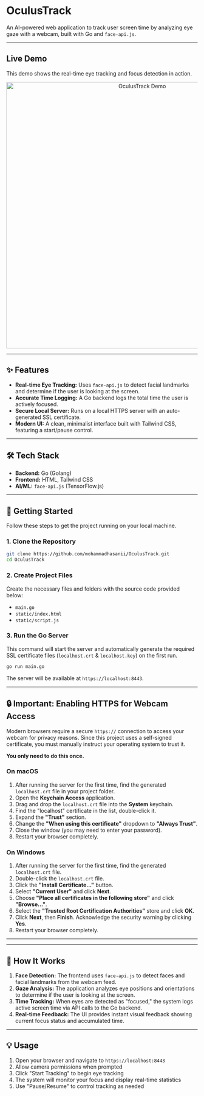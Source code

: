 # OculusTrack 
An AI-powered web application to track user screen time by analyzing eye gaze with a webcam, built with Go and `face-api.js`.

---

## Live Demo
This demo shows the real-time eye tracking and focus detection in action.

<p align="center">
  <img src="https://raw.githubusercontent.com/mohammadhasanii/OculusTrack/master/demo.gif" alt="OculusTrack Demo" width="700">
</p>

---

## ✨ Features
* **Real-time Eye Tracking:** Uses `face-api.js` to detect facial landmarks and determine if the user is looking at the screen.
* **Accurate Time Logging:** A Go backend logs the total time the user is actively focused.
* **Secure Local Server:** Runs on a local HTTPS server with an auto-generated SSL certificate.
* **Modern UI:** A clean, minimalist interface built with Tailwind CSS, featuring a start/pause control.

---

## 🛠️ Tech Stack
* **Backend:** Go (Golang)
* **Frontend:** HTML, Tailwind CSS
* **AI/ML:** `face-api.js` (TensorFlow.js)

---

## 🚀 Getting Started
Follow these steps to get the project running on your local machine.

### 1. Clone the Repository
```bash
git clone https://github.com/mohammadhasanii/OculusTrack.git
cd OculusTrack
```

### 2. Create Project Files
Create the necessary files and folders with the source code provided below:
- `main.go`
- `static/index.html`
- `static/script.js`

### 3. Run the Go Server
This command will start the server and automatically generate the required SSL certificate files (`localhost.crt` & `localhost.key`) on the first run.

```bash
go run main.go
```

The server will be available at `https://localhost:8443`.

---

## 🔒 Important: Enabling HTTPS for Webcam Access
Modern browsers require a secure `https://` connection to access your webcam for privacy reasons. Since this project uses a self-signed certificate, you must manually instruct your operating system to trust it.

**You only need to do this once.**

### On macOS
1. After running the server for the first time, find the generated `localhost.crt` file in your project folder.
2. Open the **Keychain Access** application.
3. Drag and drop the `localhost.crt` file into the **System** keychain.
4. Find the "localhost" certificate in the list, double-click it.
5. Expand the **"Trust"** section.
6. Change the **"When using this certificate"** dropdown to **"Always Trust"**.
7. Close the window (you may need to enter your password).
8. Restart your browser completely.

### On Windows
1. After running the server for the first time, find the generated `localhost.crt` file.
2. Double-click the `localhost.crt` file.
3. Click the **"Install Certificate..."** button.
4. Select **"Current User"** and click **Next**.
5. Choose **"Place all certificates in the following store"** and click **"Browse..."**.
6. Select the **"Trusted Root Certification Authorities"** store and click **OK**.
7. Click **Next**, then **Finish**. Acknowledge the security warning by clicking **Yes**.
8. Restart your browser completely.

---


---

## 🧠 How It Works
1. **Face Detection:** The frontend uses `face-api.js` to detect faces and facial landmarks from the webcam feed.
2. **Gaze Analysis:** The application analyzes eye positions and orientations to determine if the user is looking at the screen.
3. **Time Tracking:** When eyes are detected as "focused," the system logs active screen time via API calls to the Go backend.
4. **Real-time Feedback:** The UI provides instant visual feedback showing current focus status and accumulated time.

---

## 💡 Usage
1. Open your browser and navigate to `https://localhost:8443`
2. Allow camera permissions when prompted
3. Click "Start Tracking" to begin eye tracking
4. The system will monitor your focus and display real-time statistics
5. Use "Pause/Resume" to control tracking as needed
